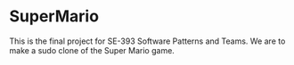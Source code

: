 # SuperMario
This is the final project for SE-393 Software Patterns and Teams. We are to make a sudo clone of the Super Mario game.

